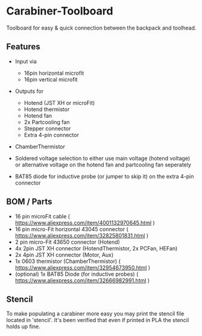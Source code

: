 # Carabiner-Toolboard

Toolboard for easy & quick connection between the backpack and toolhead.

## Features

- Input via
	- 16pin horizontal microfit
	- 16pin vertical microfit

- Outputs for 
	- Hotend (JST XH or microFit)
	- Hotend thermistor 
	- Hotend fan 
	- 2x Partcooling fan
	- Stepper connector
	- Extra 4-pin connector
- ChamberThermistor
- Soldered voltage selection to either use main voltage (hotend voltage) or alternative voltage on the hotend fan and partcooling fan seperately
- BAT85 diode for inductive probe (or jumper to skip it) on the extra 4-pin connector

## BOM / Parts

- 16 pin microFit cable ( https://www.aliexpress.com/item/4001132970645.html ) 
- 16 pin micro-Fit horizontal 43045 connector ( https://www.aliexpress.com/item/32825801831.html )
- 2 pin micro-Fit 43650 connector (Hotend) 
- 4x 2pin JST XH connector (HotendThermistor, 2x PCFan, HEFan)
- 2x 4pin JST XH connector (Motor, Aux)
- 1x 0603 thermistor (ChamberThermistor) ( https://www.aliexpress.com/item/32954673950.html )
- (optional) 1x BAT85 Diode (for inductive probes) ( https://www.aliexpress.com/item/32666982991.html )

## Stencil

To make populating a carabiner more easy you may print the stencil file located in 'stencil'. 
It's been verified that even if printed in PLA the stencil holds up fine.
